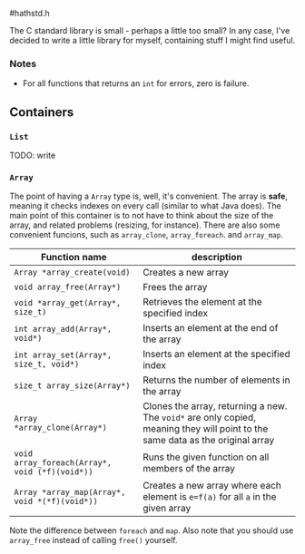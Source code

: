 #hathstd.h

The C standard library is small - perhaps a little too small?
In any case, I've decided to write a little library for myself, containing stuff I might find useful.

### Notes

 - For all functions that returns an `int` for errors, zero is failure.

## Containers

### `List`

TODO: write 

### `Array`

The point of having a `Array` type is, well, it's convenient. The array is **safe**, meaning it checks indexes on every call (similar to what Java does).
The main point of this container is to not have to think about the size of the array, and related problems (resizing, for instance).
There are also some convenient funcions, such as `array_clone`, `array_foreach`. and `array_map`.

| Function name | description | 
|---------------|-------------|
| `Array *array_create(void)` | Creates a new array |
| `void array_free(Array*)` | Frees the array |
| `void *array_get(Array*, size_t)`   | Retrieves the element at the specified index |
| `int array_add(Array*, void*)` | Inserts an element at the end of the array |
| `int array_set(Array*, size_t, void*)` | Inserts an element at the specified index |
| `size_t array_size(Array*)` | Returns the number of elements in the array |
| `Array *array_clone(Array*)` | Clones the array, returning a new. The `void*` are only copied, meaning they will point to the same data as the original array |
| `void array_foreach(Array*, void (*f)(void*))` | Runs the given function on all members of the array |
| `Array *array_map(Array*, void *(*f)(void*))` | Creates a new array where each element is `e=f(a)` for all `a` in the given array |

Note the difference between `foreach` and `map`. Also note that you should use `array_free` instead of calling `free()` yourself.
